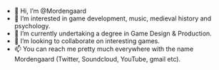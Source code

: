 - 👋 Hi, I’m @Mordengaard
- 👀 I’m interested in game development, music, medieval history and psychology.
- 🌱 I’m currently undertaking a degree in Game Design & Production.
- 💞️ I’m looking to collaborate on interesting games.
- 📫 You can reach me pretty much everywhere with the name Mordengaard (Twitter, Soundcloud, YouTube, gmail etc).

<!---
Mordengaard/Mordengaard is a ✨ special ✨ repository because its `README.md` (this file) appears on your GitHub profile.
You can click the Preview link to take a look at your changes.
--->
